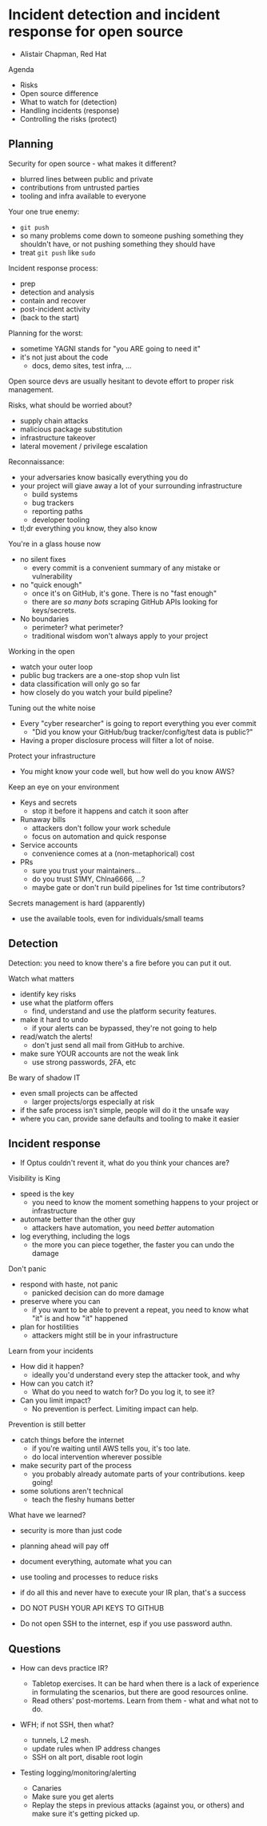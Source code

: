 # Incident detection and incident response for open source

- Alistair Chapman, Red Hat


Agenda

- Risks
- Open source difference
- What to watch for (detection)
- Handling incidents (response)
- Controlling the risks (protect)

## Planning

Security for open source - what makes it different?

- blurred lines between public and private
- contributions from untrusted parties
- tooling and infra available to everyone


Your one true enemy:

- `git push`
- so many problems come down to someone pushing something they
  shouldn't have, or not pushing something they should have
- treat `git push` like `sudo`

Incident response process:

- prep
- detection and analysis
- contain and recover
- post-incident activity
- (back to the start)

Planning for the worst:

- sometime YAGNI stands for "you ARE going to need it"
- it's not just about the code
  - docs, demo sites, test infra, ...

Open source devs are usually hesitant to devote effort to proper
risk management.

Risks, what should be worried about?

- supply chain attacks
- malicious package substitution
- infrastructure takeover
- lateral movement / privilege escalation

Reconnaissance:

- your adversaries know basically everything you do
- your project will giave away a lot of your surrounding
  infrastructure
  - build systems
  - bug trackers
  - reporting paths
  - developer tooling
- tl;dr everything you know, they also know

You're in a glass house now

- no silent fixes
  - every commit is a convenient summary of any mistake or
    vulnerability
- no "quick enough"
  - once it's on GitHub, it's gone.  There is no "fast enough"
  - there are *so many bots* scraping GitHub APIs looking for
    keys/secrets.
- No boundaries
  - perimeter?  what perimeter?
  - traditional wisdom won't always apply to your project

Working in the open

- watch your outer loop
- public bug trackers are a one-stop shop vuln list
- data classification will only go so far
- how closely do you watch your build pipeline?

Tuning out the white noise

- Every "cyber researcher" is going to report everything you ever
  commit
  - "Did you know your GitHub/bug tracker/config/test data is public?"
- Having a proper disclosure process will filter a lot of noise.

Protect your infrastructure

- You might know your code well, but how well do you know AWS?

Keep an eye on your environment

- Keys and secrets
  - stop it before it happens and catch it soon after
- Runaway bills
  - attackers don't follow your work schedule
  - focus on automation and quick response
- Service accounts
  - convenience comes at a (non-metaphorical) cost
- PRs
  - sure you trust your maintainers...
  - do you trust S1MY, Chlna6666, ...?
  - maybe gate or don't run build pipelines for 1st time contributors?

Secrets management is hard (apparently)

- use the available tools, even for individuals/small teams

## Detection

Detection: you need to know there's a fire before you can put it out.

Watch what matters

- identify key risks
- use what the platform offers
  - find, understand and use the platform security features.
- make it hard to undo
  - if your alerts can be bypassed, they're not going to help
- read/watch the alerts!
  - don't just send all mail from GitHub to archive.
- make sure YOUR accounts are not the weak link
  - use strong passwords, 2FA, etc


Be wary of shadow IT

- even small projects can be affected
  - larger projects/orgs especially at risk
- if the safe process isn't simple, people will do it the unsafe way
- where you can, provide sane defaults and tooling to make it
  easier


## Incident response

- If Optus couldn't revent it, what do you think your chances are?

Visibility is King

- speed is the key
  - you need to know the moment something happens to your project or
    infrastructure
- automate better than the other guy
  - attackers have automation, you need *better* automation
- log everything, including the logs
  - the more you can piece together, the faster you can undo the damage

Don't panic

- respond with haste, not panic
  - panicked decision can do more damage
- preserve where you can
  - if you want to be able to prevent a repeat, you need to know
    what "it" is and how "it" happened
- plan for hostilities
  - attackers might still be in your infrastructure

Learn from your incidents

- How did it happen?
  - ideally you'd understand every step the attacker took, and why
- How can you catch it?
  - What do you need to watch for?  Do you log it, to see it?
- Can you limit impact?
  - No prevention is perfect.  Limiting impact can help.

Prevention is still better

- catch things before the internet
  - if you're waiting until AWS tells you, it's too late.
  - do local intervention wherever possible
- make security part of the process
  - you probably already automate parts of your contributions.  keep
    going!
- some solutions aren't technical
  - teach the fleshy humans better

What have we learned?

- security is more than just code
- planning ahead will pay off
- document everything, automate what you can
- use tooling and processes to reduce risks
- if do all this and never have to execute your IR plan,
  that's a success

- DO NOT PUSH YOUR API KEYS TO GITHUB
- Do not open SSH to the internet, esp if you use password authn.


## Questions

- How can devs practice IR?
  - Tabletop exercises.  It can be hard when there is a lack of
    experience in formulating the scenarios, but there are good
    resources online.
  - Read others' post-mortems.  Learn from them - what and what not
    to do.

- WFH; if not SSH, then what?
  - tunnels, L2 mesh.
  - update rules when IP address changes
  - SSH on alt port, disable root login

- Testing logging/monitoring/alerting
  - Canaries
  - Make sure you get alerts
  - Replay the steps in previous attacks (against you, or others)
    and make sure it's getting picked up.

